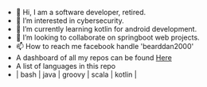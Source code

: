 - 👋 Hi, I am a software developer, retired.
- 👀 I’m interested in cybersecurity.
- 🌱 I’m currently learning kotlin for android development.
- 💞️ I’m looking to collaborate on springboot web projects.
- 📫 How to reach me facebook handle 'bearddan2000'
- A dashboard of all my repos can be found [Here](https://github.com/bearddan2000/java-web-gradle-spring-thyme-dropwizard-postgres-github)
- A list of languages in this repo
- | bash | java | groovy | scala | kotlin |
